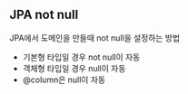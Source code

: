 ## JPA not null

JPA에서 도메인을 만들때 not null을 설정하는 방법
+ 기본형 타입일 경우 not null이 자동
+ 객체형 타입일 경우 null이 자동
+ @column은 null이 자동
